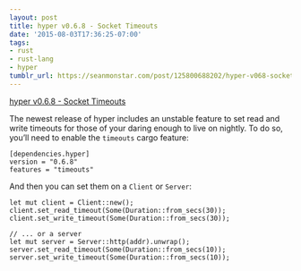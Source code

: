 ```yaml
---
layout: post
title: hyper v0.6.8 - Socket Timeouts
date: '2015-08-03T17:36:25-07:00'
tags:
- rust
- rust-lang
- hyper
tumblr_url: https://seanmonstar.com/post/125800688202/hyper-v068-socket-timeouts
---
```

[hyper v0.6.8 - Socket Timeouts](https://github.com/hyperium/hyper/releases/tag/v0.6.8)  

The newest release of hyper includes an unstable feature to set read and write timeouts for those of your daring enough to live on nightly. To do so, you’ll need to enable the `timeouts` cargo feature:

    [dependencies.hyper]
    version = "0.6.8"
    features = "timeouts"

And then you can set them on a `Client` or `Server`:

    let mut client = Client::new();
    client.set_read_timeout(Some(Duration::from_secs(30));
    client.set_write_timeout(Some(Duration::from_secs(30));
    
    // ... or a server
    let mut server = Server::http(addr).unwrap();
    server.set_read_timeout(Some(Duration::from_secs(10));
    server.set_write_timeout(Some(Duration::from_secs(10));

